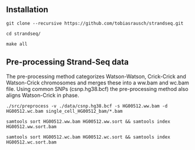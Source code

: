 Installation
------------

`git clone --recursive https://github.com/tobiasrausch/strandseq.git`

`cd strandseq/`

`make all`


Pre-processing Strand-Seq data
------------------------------

The pre-processing method categorizes Watson-Watson, Crick-Crick and Watson-Crick chromosomes and merges these into a ww.bam and wc.bam file. Using common SNPs (csnp.hg38.bcf) the pre-processing method also aligns Watson-Crick in phase.

`./src/preprocess -v ./data/csnp.hg38.bcf -s HG00512.ww.bam -d HG00512.wc.bam single_cell_HG00512_bam/*.bam`

`samtools sort HG00512.ww.bam HG00512.ww.sort && samtools index HG00512.ww.sort.bam`

`samtools sort HG00512.wc.bam HG00512.wc.sort && samtools index HG00512.wc.sort.bam`

